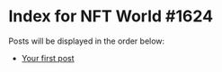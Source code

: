 # Index for NFT World #1624
Posts will be displayed in the order below:

- [Your first post](./001-first.md)

